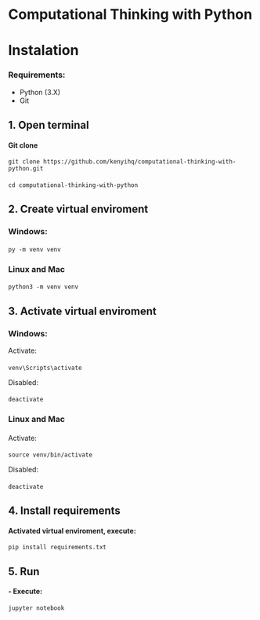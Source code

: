 # Computational Thinking with Python

# Instalation
### Requirements:
 
  - Python (3.X)
  - Git

## 1. Open terminal
  #### Git clone
    git clone https://github.com/kenyihq/computational-thinking-with-python.git
  #### 
    cd computational-thinking-with-python

## 2. Create virtual enviroment
  ### Windows:
  ####
    py -m venv venv
  ####

  ### Linux and Mac
  ####
    python3 -m venv venv

## 3. Activate virtual enviroment
  ### Windows:

  Activate:
  ####
    venv\Scripts\activate

  Disabled:
  ####
    deactivate

  ### Linux and Mac
  ####
  Activate:
  ####
    source venv/bin/activate
        
  Disabled:
  ####
    deactivate

## 4. Install requirements
  #### Activated virtual enviroment, execute:
    pip install requirements.txt

## 5. Run
  #### - Execute:
    jupyter notebook